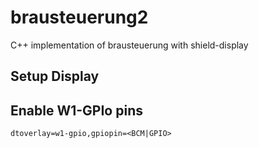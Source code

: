 # brausteuerung2
C++ implementation of brausteuerung with shield-display


## Setup Display


## Enable W1-GPIo pins
`dtoverlay=w1-gpio,gpiopin=<BCM|GPIO>`
